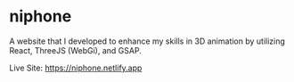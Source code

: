 # niphone

A website that I developed to enhance my skills in 3D animation by utilizing React, ThreeJS (WebGi), and GSAP.

Live Site: https://niphone.netlify.app

